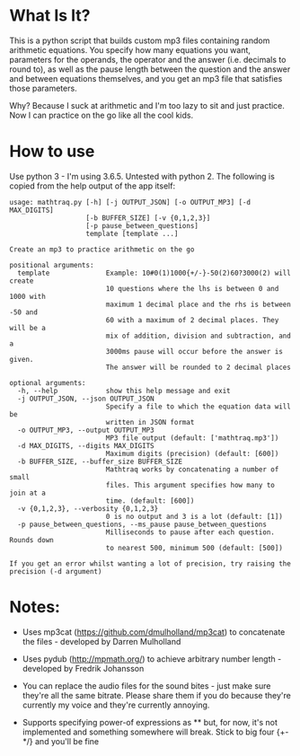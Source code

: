 # What Is It?

This is a python script that builds custom mp3 files containing random arithmetic equations. You specify how
many equations you want, parameters for the operands, the operator and the answer (i.e. decimals to round to), as well as
the pause length between the question and the answer and between equations themselves, and you get an mp3 file that satisfies those parameters.

Why? Because I suck at arithmetic and I'm too lazy to sit and just practice. Now I can practice on the go like all the cool kids.

# How to use

Use python 3 - I'm using 3.6.5. Untested with python 2. The following is copied from the help output of the app itself:

```
usage: mathtraq.py [-h] [-j OUTPUT_JSON] [-o OUTPUT_MP3] [-d MAX_DIGITS]
                   [-b BUFFER_SIZE] [-v {0,1,2,3}]
                   [-p pause_between_questions]
                   template [template ...]

Create an mp3 to practice arithmetic on the go

positional arguments:
  template              Example: 10#0(1)1000{+/-}-50(2)60?3000(2) will create
                        10 questions where the lhs is between 0 and 1000 with
                        maximum 1 decimal place and the rhs is between -50 and
                        60 with a maximum of 2 decimal places. They will be a
                        mix of addition, division and subtraction, and a
                        3000ms pause will occur before the answer is given.
                        The answer will be rounded to 2 decimal places

optional arguments:
  -h, --help            show this help message and exit
  -j OUTPUT_JSON, --json OUTPUT_JSON
                        Specify a file to which the equation data will be
                        written in JSON format
  -o OUTPUT_MP3, --output OUTPUT_MP3
                        MP3 file output (default: ['mathtraq.mp3'])
  -d MAX_DIGITS, --digits MAX_DIGITS
                        Maximum digits (precision) (default: [600])
  -b BUFFER_SIZE, --buffer_size BUFFER_SIZE
                        Mathtraq works by concatenating a number of small
                        files. This argument specifies how many to join at a
                        time. (default: [600])
  -v {0,1,2,3}, --verbosity {0,1,2,3}
                        0 is no output and 3 is a lot (default: [1])
  -p pause_between_questions, --ms_pause pause_between_questions
                        Milliseconds to pause after each question. Rounds down
                        to nearest 500, minimum 500 (default: [500])

If you get an error whilst wanting a lot of precision, try raising the
precision (-d argument)
```

# Notes:

* Uses mp3cat (https://github.com/dmulholland/mp3cat) to concatenate the files - developed by Darren Mulholland

* Uses pydub (http://mpmath.org/) to achieve arbitrary number length - developed by Fredrik Johansson

* You can replace the audio files for the sound bites - just make sure they're all the same bitrate. Please share them if you do because they're currently my voice and they're currently annoying.

* Supports specifying power-of expressions as ** but, for now, it's not implemented and something somewhere will break. Stick to big four {+-*/} and you'll be fine
